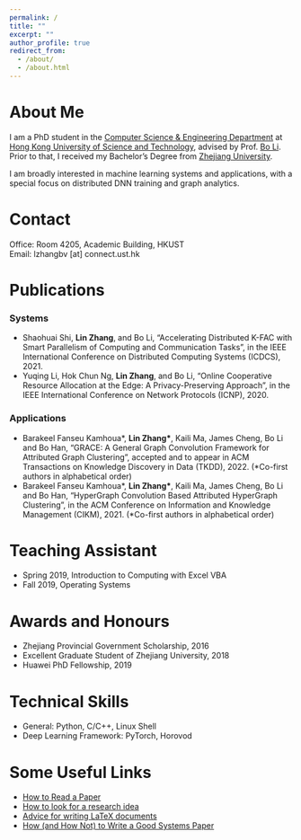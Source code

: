 ```yaml
---
permalink: /
title: ""
excerpt: ""
author_profile: true
redirect_from: 
  - /about/
  - /about.html
---
```


# About Me
I am a PhD student in the [Computer Science & Engineering Department](https://cse.hkust.edu.hk/) at [Hong Kong University of Science and Technology](https://hkust.edu.hk/?cn=1), advised by Prof. [Bo Li](https://www.cse.ust.hk/~bli/). Prior to that, I received my Bachelor’s Degree from [Zhejiang University](https://www.zju.edu.cn/). 

I am broadly interested in machine learning systems and applications, with a special focus on distributed DNN training and graph analytics. 

# Contact
Office: Room 4205, Academic Building, HKUST <br>
Email: lzhangbv [at] connect.ust.hk

# Publications
### Systems
* Shaohuai Shi, **Lin Zhang**, and Bo Li, “Accelerating Distributed K-FAC with Smart Parallelism of
Computing and Communication Tasks”, in the IEEE International Conference on Distributed Computing Systems (ICDCS), 2021. 
* Yuqing Li, Hok Chun Ng, **Lin Zhang**, and Bo Li, “Online Cooperative Resource Allocation at the
Edge: A Privacy-Preserving Approach”, in the IEEE International Conference on Network Protocols (ICNP), 2020. 

### Applications
* Barakeel Fanseu Kamhoua\*, **Lin Zhang\***, Kaili Ma, James Cheng, Bo Li and
Bo Han, “GRACE: A General Graph Convolution Framework for Attributed Graph Clustering”, accepted and to appear in ACM Transactions on Knowledge Discovery in Data (TKDD), 2022. (\*Co-first authors in alphabetical order)
* Barakeel Fanseu Kamhoua\*, **Lin Zhang\***, Kaili Ma, James Cheng, Bo Li and
Bo Han, “HyperGraph Convolution Based Attributed HyperGraph Clustering”, in the ACM Conference on Information and Knowledge Management (CIKM), 2021. (\*Co-first authors in alphabetical order)

<!-- # Academic Services -->

# Teaching Assistant
* Spring 2019, Introduction to Computing with Excel VBA
* Fall 2019, Operating Systems

# Awards and Honours
* Zhejiang Provincial Government Scholarship, 2016
* Excellent Graduate Student of Zhejiang University, 2018
* Huawei PhD Fellowship, 2019

# Technical Skills
* General: Python, C/C++, Linux Shell
* Deep Learning Framework: PyTorch, Horovod

# Some Useful Links
* [How to Read a Paper](http://ccr.sigcomm.org/online/files/p83-keshavA.pdf)
* [How to look for a research idea](https://zhuanlan.zhihu.com/p/341685279)
* [Advice for writing LaTeX documents](https://github.com/dspinellis/latex-advice)
* [How (and How Not) to Write a Good Systems Paper](https://www.usenix.org/legacy/publications/library/proceedings/dsl97/good_paper.html)
